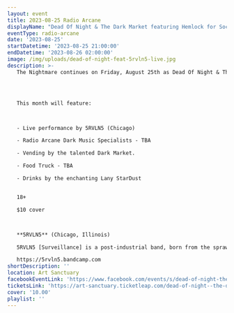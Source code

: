 ```yaml
---
layout: event
title: 2023-08-25 Radio Arcane
displayName: "Dead Of Night & The Dark Market featuring Hemlock for Socrates"
eventType: radio-arcane
date: '2023-08-25'
startDatetime: '2023-08-25 21:00:00'
endDatetime: '2023-08-26 02:00:00'
image: /img/uploads/dead-of-night-feat-5rvln5-live.jpg
description: >-
   The Nightmare continues on Friday, August 25th as Dead Of Night & The Dark Market keep up the monthly grind of dark eclectic music. Come out and help keep the dancefloor barely alive as we celebrate the glum drudgery of our dreadful existence.




   This month will feature:



   - Live performance by 5RVLN5 (Chicago)

   - Radio Arcane Dark Music Specialists - TBA

   - Vending by the talented Dark Market.

   - Food Truck - TBA

   - Drinks by the enchanting Lany StarDust


   18+

   $10 cover



   **5RVLN5** (Chicago, Illinois)

   5RVLN5 [Surveillance] is a post-industrial band, born from the sprawling urban decay of Chicago’s underground music scene. Ranging from nihilistic dissonance to straight up pounding disco-goth dance beats, 5RVLN5 is a sincere expression of all things haunting, cold, and grim.

   https://5rvln5.bandcamp.com
shortDescription: ''
location: Art Sanctuary
facebookEventLink: 'https://www.facebook.com/events/s/dead-of-night-the-dark-market-/206222195373625'
ticketsLink: 'https://art-sanctuary.ticketleap.com/dead-of-night--the-dark-market-feat-5rvln5'
cover: '10.00'
playlist: ''
---
```

